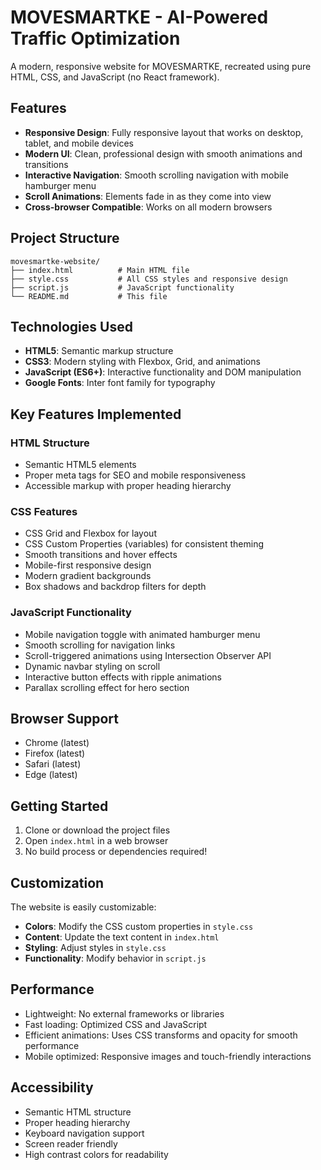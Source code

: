 # MOVESMARTKE - AI-Powered Traffic Optimization

A modern, responsive website for MOVESMARTKE, recreated using pure HTML, CSS, and JavaScript (no React framework).

## Features

- **Responsive Design**: Fully responsive layout that works on desktop, tablet, and mobile devices
- **Modern UI**: Clean, professional design with smooth animations and transitions
- **Interactive Navigation**: Smooth scrolling navigation with mobile hamburger menu
- **Scroll Animations**: Elements fade in as they come into view
- **Cross-browser Compatible**: Works on all modern browsers

## Project Structure

```
movesmartke-website/
├── index.html          # Main HTML file
├── style.css           # All CSS styles and responsive design
├── script.js           # JavaScript functionality
└── README.md           # This file
```

## Technologies Used

- **HTML5**: Semantic markup structure
- **CSS3**: Modern styling with Flexbox, Grid, and animations
- **JavaScript (ES6+)**: Interactive functionality and DOM manipulation
- **Google Fonts**: Inter font family for typography

## Key Features Implemented

### HTML Structure
- Semantic HTML5 elements
- Proper meta tags for SEO and mobile responsiveness
- Accessible markup with proper heading hierarchy

### CSS Features
- CSS Grid and Flexbox for layout
- CSS Custom Properties (variables) for consistent theming
- Smooth transitions and hover effects
- Mobile-first responsive design
- Modern gradient backgrounds
- Box shadows and backdrop filters for depth

### JavaScript Functionality
- Mobile navigation toggle with animated hamburger menu
- Smooth scrolling for navigation links
- Scroll-triggered animations using Intersection Observer API
- Dynamic navbar styling on scroll
- Interactive button effects with ripple animations
- Parallax scrolling effect for hero section

## Browser Support

- Chrome (latest)
- Firefox (latest)
- Safari (latest)
- Edge (latest)

## Getting Started

1. Clone or download the project files
2. Open `index.html` in a web browser
3. No build process or dependencies required!

## Customization

The website is easily customizable:

- **Colors**: Modify the CSS custom properties in `style.css`
- **Content**: Update the text content in `index.html`
- **Styling**: Adjust styles in `style.css`
- **Functionality**: Modify behavior in `script.js`

## Performance

- Lightweight: No external frameworks or libraries
- Fast loading: Optimized CSS and JavaScript
- Efficient animations: Uses CSS transforms and opacity for smooth performance
- Mobile optimized: Responsive images and touch-friendly interactions

## Accessibility

- Semantic HTML structure
- Proper heading hierarchy
- Keyboard navigation support
- Screen reader friendly
- High contrast colors for readability



